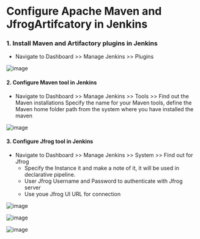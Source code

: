 # Configure Apache Maven and JfrogArtifcatory in Jenkins

### 1. Install Maven and Artifactory plugins in Jenkins

 - Navigate to Dashboard >> Manage Jenkins >> Plugins

![image](https://github.com/anand40090/Jfrog-Jenkins-Intigration/assets/32446706/4d6f7aa7-28e6-446e-a906-e4c5b0f83e7f)


#### 2. Configure Maven tool in Jenkins 

- Navigate to Dashboard >> Manage Jenkins >> Tools >> Find out the Maven installations
  Specify the name for your Maven tools, define the Maven home folder path from the system where you have installed the maven

![image](https://github.com/anand40090/Jfrog-Jenkins-Intigration/assets/32446706/dac9b049-fa98-4324-898c-9066617d46b4)

#### 3. Configure Jfrog tool in Jenkins 

- Navigate to Dashboard >> Manage Jenkins >> System >> Find out for Jfrog
  - Specify the Instance it and make a note of it, it will be used in declarative pipeline.
  - User Jfrog Username and Password to authenticate with Jfrog server
  - Use youe Jfrog UI URL for connection 

![image](https://github.com/anand40090/Jfrog-Jenkins-Intigration/assets/32446706/9661d6a5-28b8-487f-befc-338452b06d16)

![image](https://github.com/anand40090/Jfrog-Jenkins-Intigration/assets/32446706/2790e961-30af-47b5-9bba-d6edc033fe55)

![image](https://github.com/anand40090/Jfrog-Jenkins-Intigration/assets/32446706/7ead7944-787f-434d-a415-89fc137a255e)





